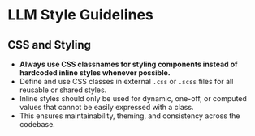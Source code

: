 # LLM Style Guidelines

## CSS and Styling

- **Always use CSS classnames for styling components instead of hardcoded inline styles whenever possible.**
- Define and use CSS classes in external `.css` or `.scss` files for all reusable or shared styles.
- Inline styles should only be used for dynamic, one-off, or computed values that cannot be easily expressed with a class.
- This ensures maintainability, theming, and consistency across the codebase.
